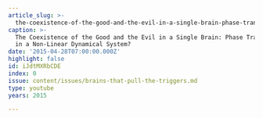 ```yaml
---
article_slug: >-
  the-coexistence-of-the-good-and-the-evil-in-a-single-brain-phase-transitions-in-a-non-linear-dynamical-system
caption: >-
  The Coexistence of the Good and the Evil in a Single Brain: Phase Transitions
  in a Non-Linear Dynamical System?
date: '2015-04-28T07:00:00.000Z'
highlight: false
id: iJdtMXRbCDE
index: 0
issue: content/issues/brains-that-pull-the-triggers.md
type: youtube
years: 2015

---
```

